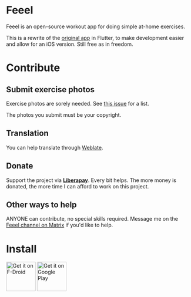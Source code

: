Feeel
=====

Feeel is an open-source workout app for doing simple at-home exercises.

This is a rewrite of the [original app](https://gitlab.com/enjoyingfoss/feeel-legacy) in Flutter, to make development easier and allow for an iOS version. Still free as in freedom.

Contribute
====

Submit exercise photos
--------------
Exercise photos are sorely needed. See [this issue](https://gitlab.com/enjoyingfoss/feeel/-/issues/10) for a list.

The photos you submit must be your copyright.

Translation
----------
You can help translate through [Weblate](https://hosted.weblate.org/projects/feeel/strings/).

Donate
------
Support the project via **[Liberapay](https://liberapay.com/Feeel/)**. Every bit helps. The more money is donated, the more time I can afford to work on this project.

Other ways to help
-------------------

ANYONE can contribute, no special skills required. Message me on the [Feeel channel on Matrix](https://matrix.to/#/!jFShhgWHRXehKXrToU:matrix.org?via=matrix.org) if you'd like to help.

Install
====
[<img src="https://f-droid.org/badge/get-it-on.png"
      alt="Get it on F-Droid"
      height="80">](https://f-droid.org/packages/com.enjoyingfoss.feeel/)
[<img src="https://play.google.com/intl/en_us/badges/images/generic/en-play-badge.png"
      alt="Get it on Google Play"
      height="80">](https://play.google.com/store/apps/details?id=com.enjoyingfoss.feeel)
